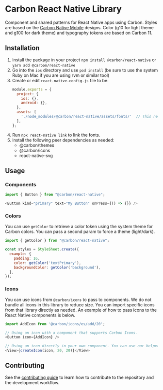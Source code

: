 # Carbon React Native Library
Component and shared patterns for React Native apps using Carbon. Styles are based on the [Carbon Native Mobile](https://carbondesignsystem.com/designing/design-resources/#native-mobile) designs. Color (g10 for light theme and g100 for dark theme) and typography tokens are based on Carbon 11.

## Installation
1. Install the package in your project `npm install @carbon/react-native` or `yarn add @carbon/react-native`
2. Go into the `ios` directory and use `pod install` (be sure to use the system Ruby on Mac if you are using rvm or similar tool)
3. Create or edit `react-native.config.js` file to be:
    ``` javascript
    module.exports = {
      project: {
        ios: {},
        android: {},
      },
      assets: [
        './node_modules/@carbon/react-native/assets/fonts/'  // This needs to be added if file already exists
      ],
    };
    ```
4. Run `npx react-native link` to link the fonts.
5. Install the following peer dependencies as needed:
    - @carbon/themes
    - @carbon/icons
    - react-native-svg

## Usage

### Components

```js
import { Button } from "@carbon/react-native";

<Button kind="primary" text="My Button" onPress={() => {}} />
```

### Colors

You can use `getColor` to retrieve a color token using the system theme for Carbon colors. You can pass a second param to force a theme (light/dark).

```js
import { getColor } from "@carbon/react-native";

const styles = StyleSheet.create({
  example: {
    padding: 16,
    color: getColor('textPrimary'),
    backgroundColor: getColor('background'),
  },
});
```

### Icons

You can use icons from `@carbon/icons` to pass to components.  We do not bundle all icons in this library to reduce size. You can import specific icons from that library directly as needed.  An example of how to pass icons to the React Native components is below.

``` javascript
import AddIcon from '@carbon/icons/es/add/20';

// Using an icon with a component that supports Carbon Icons.
<Button icon={AddIcon} />

// Using an icon directly in your own component. You can use our helper.  See `createIcon` params for options.
<View>{createIcon(icon, 20, 20)}</View>
```

## Contributing

See the [contributing guide](CONTRIBUTING.md) to learn how to contribute to the repository and the development workflow.
